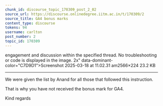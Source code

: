 ```yaml
---
chunk_id: discourse_topic_170309_post_2_02
source_url: https://discourse.onlinedegree.iitm.ac.in/t/170309/2
source_title: GA4 bonus marks
content_type: discourse
tokens: 94
username: carlton
post_number: 2
topic_id: 170309
---
```


 engagement and discussion within the specified thread. No troubleshooting or code is displayed in the image. 2x" data-dominant-color="C7D9D1">Screenshot 2025-03-18 at 11.02.31 am2566×224 23.2 KB

---

We were given the list by Anand for all those that followed this instruction.

That is why you have not received the bonus mark for GA4.

Kind regards
